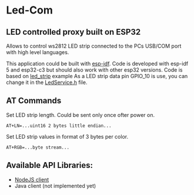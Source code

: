 # Led-Com
## LED controlled proxy built on ESP32
Allows to control ws2812 LED strip connected to the PCs USB/COM port with high level languages.

This application could be built with [esp-idf](https://docs.espressif.com/projects/esp-idf/en/latest/get-started/index.html).
Code is developed with esp-idf 5 and esp32-c3 but should also work with other esp32 versions.
Code is based on [led_strip](https://github.com/espressif/esp-idf/tree/master/examples/peripherals/rmt/led_strip) example
As a LED strip data pin GPIO_10 is use, you can change it in the [LedService.h](main/services/led/LedService.h) file. 

## AT Commands

Set LED strip length. Could be sent only once ofter power on.
```
AT+LN=...uint16 2 bytes little endian...
```

Set LED strip values in format of 3 bytes per color.
```
AT+RGB=...byte stream...
```

## Available API Libraries:
- [NodeJS client](https://github.com/s256v/led-com-node)
- Java client (not implemented yet)